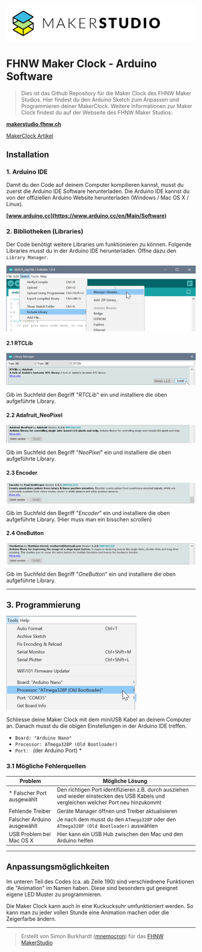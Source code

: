 ![](bilder/Logo_Maker-Studio.png)

# FHNW Maker Clock - Arduino Software

> Dies ist das Github Repository für die Maker Clock des FHNW Maker Studios.
Hier findest du den Arduino Sketch zum Anpassen und Programmieren deiner MakerClock.
> Weitere Informationen zur Maker Clock findest du auf der Webseite des FHNW Maker Studios: 

**[makerstudio.fhnw.ch](https://makerstudio.fhnw.ch)**

[MakerClock Artikel](https://web.fhnw.ch/plattformen/makerstudio/index.php/makerclock-article/)

## Installation

### 1. Arduino IDE

Damit du den Code auf deinem Computer kompilieren kannst, musst du zuerst die Arduino IDE Software herunterladen.
Die Arduino IDE kannst du von der offiziellen Arduino Website herunterladen (Windows / Mac OS X / Linux).

**[www.arduino.cc](https://www.arduino.cc/en/Main/Software)**

### 2. Bibliotheken (Libraries)

Der Code benötigt weitere Libraries um funktionieren zu können. Folgende Libraries musst du in der Arduino IDE herunterladen.
Öffne dazu den `Library Manager`.

![](bilder/library_manager_1.png)

#### 2.1 RTCLib

![](bilder/library_manager_2.png)

Gib im Suchfeld den Begriff "_RTCLib_" ein und installiere die oben aufgeführte Library.

#### 2.2 Adafruit_NeoPixel

![](bilder/library_manager_3.png)

Gib im Suchfeld den Begriff "_NeoPixel_" ein und installiere die oben aufgeführte Library.

#### 2.3 Encoder

![](bilder/library_manager_4.png)

Gib im Suchfeld den Begriff "_Encoder_" ein und installiere die oben aufgeführte Library. (Hier muss man ein bisschen scrollen)

#### 2.4 OneButton

![](bilder/library_manager_5.png)

Gib im Suchfeld den Begriff "_OneButton_" ein und installiere die oben aufgeführte Library.

---

## 3. Programmierung

![](bilder/arduino_settings.png)

Schliesse deine Maker Clock mit dem miniUSB Kabel an deinem Computer an. Danach musst du die obigen Einstellungen in der Arduino IDE treffen.

- `Board: "Arduino Nano"`
- `Processor: ATmega328P (Old Bootloader)`
- `Port: ` (der Arduino Port) *

### 3.1 Mögliche Fehlerquellen

| Problem | Mögliche Lösung |
|---------|-----------------|
| * Falscher Port ausgewählt | Den richtigen Port identifizieren z.B. durch ausziehen und wieder einstecken des USB Kabels und vergleichen welcher Port neu hinzukommt |
| Fehlende Treiber | Geräte Manager öffnen und Treiber aktualisieren |
| Falscher Arduino ausgewählt | Je nach dem musst du den `ATmega328P` oder den `ATmega328P (Old Bootloader)` auswählen |
| USB Problem bei Mac OS X | Hier kann ein USB Hub zwischen den Mac und den Arduino helfen |

---

## Anpassungsmöglichkeiten

Im unteren Teil des Codes (ca. ab Zeile 190)  sind verschiednene Funktionen die "Animation" im Namen haben. Diese sind besonders gut geeignet eigene LED Muster zu programmieren.

Die Maker Clock kann auch in eine Kuckucksuhr umfunktioniert werden. 
So kann man zu jeder vollen Stunde eine Animation machen oder die Zeigerfarbe ändern.

---

> Erstellt von Simon Burkhardt ([mnemocron](https://github.com/mnemocron)) für das [FHNW MakerStudio](https://github.com/fhnw-makerstudio)
